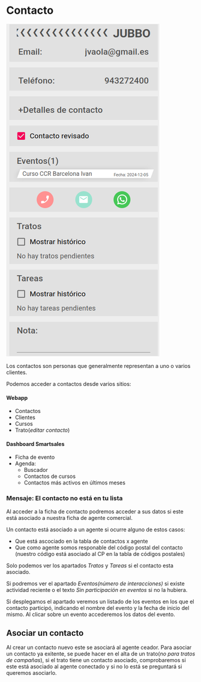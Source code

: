 # Contacto

![ficha_contacto](./img/ficha_contacto.png)

Los contactos son personas que generalmente representan a uno o varios clientes.

Podemos acceder a contactos desde varios sitios:
  #### Webapp
  + Contactos
  + Clientes
  + Cursos
  + Trato(*editar contacto*)

  #### Dashboard Smartsales
  + Ficha de evento
  + Agenda:
    + Buscador
    + Contactos de cursos
    + Contactos más activos en últimos meses

### Mensaje: El contacto no está en tu lista
Al acceder a la ficha de contacto podremos acceder a sus datos si este está asociado a nuestra ficha de agente comercial.

Un contacto está asociado a un agente si ocurre alguno de estos casos:
  + Que está ascociado en la tabla de contactos x agente
  + Que como agente somos responable del código postal del contacto (nuestro código está asociado al CP en la tabla de códigos postales)

Solo podemos ver los apartados *Tratos* y *Tareas* si el contacto esta asociado.

Si podremos ver el apartado *Eventos(número de interacciones)* si existe actividad reciente o el texto *Sin participación en eventos* si no la hubiera.

Si desplegamos el apartado veremos un listado de los eventos en los que el contacto participó, indicando el nombre del evento y la fecha de inicio del mismo. Al clicar sobre un evento accederemos los datos del evento.

## Asociar un contacto
Al crear un contacto nuevo este se asociará al agente ceador. Para asociar un contacto ya exitente, se puede hacer en el alta de un trato(*no para tratos de campañas*), si el trato tiene un contacto asociado, comprobaremos si este está asociado al agente conectado y si no lo está se preguntará si queremos asociarlo.